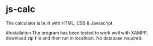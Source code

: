 # js-calc
The calculator is built with HTML, CSS & Javascript.

#Installation
The program has been tested to work well with XAMPP, download zip file and then run in localhost. No database required.


